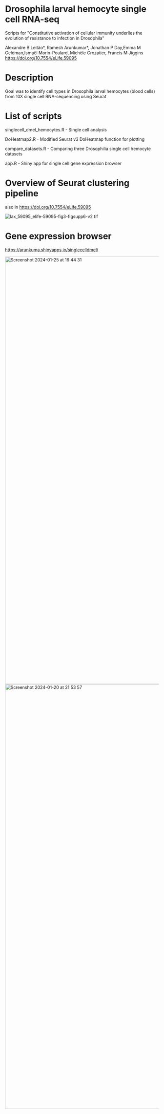 # Drosophila larval hemocyte single cell RNA-seq
Scripts for "Constitutive activation of cellular immunity underlies the evolution of resistance to infection in Drosophila"

Alexandre B Leitão*, Ramesh Arunkumar*, Jonathan P Day,Emma M Geldman,Ismaël Morin-Poulard, Michèle Crozatier, Francis M Jiggins 
https://doi.org/10.7554/eLife.59095

# Description
Goal was to identify cell types in Drosophila larval hemocytes (blood cells) from 10X single cell RNA-sequencing using Seurat

# List of scripts

singlecell_dmel_hemocytes.R - Single cell analysis

DoHeatmap2.R - Modified Seurat v3 DoHeatmap function for plotting

compare_datasets.R - Comparing three Drosophilia single cell hemocyte datasets

app.R - Shiny app for single cell gene expression browser

# Overview of Seurat clustering pipeline 
also in https://doi.org/10.7554/eLife.59095

![lax_59095_elife-59095-fig3-figsupp6-v2 tif](https://github.com/arunkumarramesh/dmel_scRNA_hemocyte/assets/23363383/7558021d-a96e-40fc-bb7e-738795f489c8)

# Gene expression browser
https://arunkuma.shinyapps.io/singlecelldmel/

<img width="1400" alt="Screenshot 2024-01-25 at 16 44 31" src="https://github.com/arunkumarramesh/dmel_scRNA_hemocyte/assets/23363383/9233d571-6fd4-4da0-a657-b07c85b3c908">





<img width="1391" alt="Screenshot 2024-01-20 at 21 53 57" src="https://github.com/arunkumarramesh/dmel_scRNA_hemocyte/assets/23363383/e7e1b78e-22db-42a7-b92a-c70bb0cf9505">




